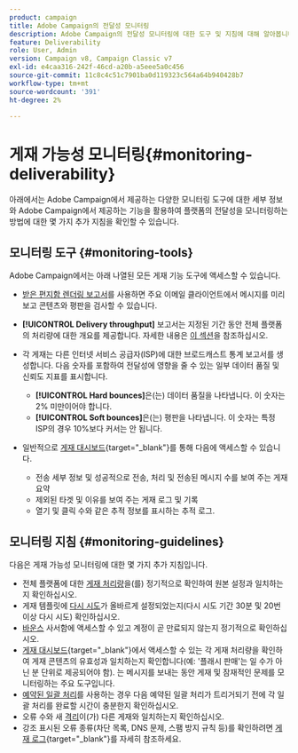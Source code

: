 ```yaml
---
product: campaign
title: Adobe Campaign의 전달성 모니터링
description: Adobe Campaign의 전달성 모니터링에 대한 도구 및 지침에 대해 알아봅니다
feature: Deliverability
role: User, Admin
version: Campaign v8, Campaign Classic v7
exl-id: e4caa316-242f-46cd-a20b-a5eee5a0c456
source-git-commit: 11c8c4c51c7901ba0d119323c564a64b940428b7
workflow-type: tm+mt
source-wordcount: '391'
ht-degree: 2%

---
```


# 게재 가능성 모니터링{#monitoring-deliverability}

아래에서는 Adobe Campaign에서 제공하는 다양한 모니터링 도구에 대한 세부 정보와 Adobe Campaign에서 제공하는 기능을 활용하여 플랫폼의 전달성을 모니터링하는 방법에 대한 몇 가지 추가 지침을 확인할 수 있습니다.

## 모니터링 도구 {#monitoring-tools}

Adobe Campaign에서는 아래 나열된 모든 게재 기능 도구에 액세스할 수 있습니다.

* [받은 편지함 렌더링 보고서](inbox-rendering.md)를 사용하면 주요 이메일 클라이언트에서 메시지를 미리 보고 콘텐츠와 평판을 검사할 수 있습니다.

* **[!UICONTROL Delivery throughput]** 보고서는 지정된 기간 동안 전체 플랫폼의 처리량에 대한 개요를 제공합니다. 자세한 내용은 [이 섹션](../reporting/global-reports.md#delivery-throughput)을 참조하십시오.
* 각 게재는 다른 인터넷 서비스 공급자(ISP)에 대한 브로드캐스트 통계 보고서를 생성합니다. 다음 숫자를 포함하여 전달성에 영향을 줄 수 있는 일부 데이터 품질 및 신뢰도 지표를 표시합니다.
   * **[!UICONTROL Hard bounces]**&#x200B;은(는) 데이터 품질을 나타냅니다. 이 숫자는 2% 미만이어야 합니다.
   * **[!UICONTROL Soft bounces]**&#x200B;은(는) 평판을 나타냅니다. 이 숫자는 특정 ISP의 경우 10%보다 커서는 안 됩니다.

  <!--For more on this, see the [Delivery statistics](../reporting/global-reports.md#delivery-statistics) section.-->

* 일반적으로 [게재 대시보드](https://experienceleague.adobe.com/docs/campaign-classic/using/sending-messages/monitoring-deliveries/delivery-dashboard.html#sending-messages){target="_blank"}를 통해 다음에 액세스할 수 있습니다.
   * 전송 세부 정보 및 성공적으로 전송, 처리 및 전송된 메시지 수를 보여 주는 게재 요약
   * 제외된 타겟 및 이유를 보여 주는 게재 로그 및 기록
   * 열기 및 클릭 수와 같은 추적 정보를 표시하는 추적 로그.

## 모니터링 지침 {#monitoring-guidelines}

다음은 게재 가능성 모니터링에 대한 몇 가지 추가 지침입니다.

* 전체 플랫폼에 대한 [게재 처리량](../reporting/global-reports.md#delivery-throughput)을(를) 정기적으로 확인하여 원본 설정과 일치하는지 확인하십시오.
* 게재 템플릿에 [다시 시도](delivery-failures.md#retries)가 올바르게 설정되었는지(다시 시도 기간 30분 및 20번 이상 다시 시도) 확인하십시오.
* [바운스](delivery-failures.md#bounce-mail-qualification) 사서함에 액세스할 수 있고 계정이 곧 만료되지 않는지 정기적으로 확인하십시오.
* [게재 대시보드](https://experienceleague.adobe.com/docs/campaign-classic/using/sending-messages/monitoring-deliveries/delivery-dashboard.html#sending-messages){target="_blank"}에서 액세스할 수 있는 각 게재 처리량을 확인하여 게재 콘텐츠의 유효성과 일치하는지 확인합니다(예: &#39;플래시 판매&#39;는 일 수가 아닌 분 단위로 제공되어야 함). 는 메시지를 보내는 동안 게재 및 잠재적인 문제를 모니터링하는 주요 도구입니다.
* [예약된 일괄 처리](configure-and-send.md#sending-using-multiple-waves)를 사용하는 경우 다음 예약된 일괄 처리가 트리거되기 전에 각 일괄 처리를 완료할 시간이 충분한지 확인하십시오.
* 오류 수와 새 [격리](quarantines.md)이(가) 다른 게재와 일치하는지 확인하십시오.
* 강조 표시된 오류 종류(차단 목록, DNS 문제, 스팸 방지 규칙 등)를 확인하려면 [게재 로그](https://experienceleague.adobe.com/docs/campaign-classic/using/sending-messages/monitoring-deliveries/delivery-dashboard.html#delivery-logs-and-history){target="_blank"}를 자세히 참조하세요.
